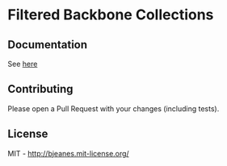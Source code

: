 Filtered Backbone Collections
=============================

Documentation
-------------

See [here](http://bjeanes.github.com/filtered-backbone-collections/)

Contributing
------------

Please open a Pull Request with your changes (including tests).

License
-------

MIT - http://bjeanes.mit-license.org/

